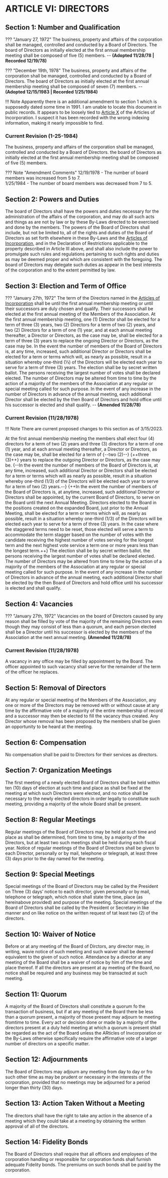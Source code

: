 # ARTICLE VI: DIRECTORS

## Section 1: Number and Qualification

??? "January 27, 1972"
    The business, property and affairs of the corporation shall be managed, controlled and conducted by a Board of Directors. The board of Directors as initially elected at the first annual membership meeting shall be composed of five (5) members. -- **(Adopted 11/28/78 | Recorded 12/19/78)**

??? "December 19th, 1978"
    The business, property and affairs of the corporation shall be managed, controlled and conducted by a Board of Directors. The board of Directors as initially elected at the first annual membership meeting shall be composed of seven (7) members. -- **(Adopted 12/15/1983 | Recorded 1/25/1984)**

!!! Note
    Apparently there is an additional amendment to section 1 which is supposedly dated some time in 1991.  I am unable to locate this document in public records.  It appears to be loosely tied to <a href="http://localhost:8000/hoa/Articles%20of%20Incorporation/article-10/" target="_blank">Article X</a> of the Articles of Incorporation.  I suspect it has been recorded with the wrong indexing information, making it nearly impossible to find.

### Current Revision (1-25-1984)
The business, property and affairs of the corporation shall be managed, controlled and conducted by a Board of Directors. the board of Directors as initially elected at the first annual membership meeting shall be composed of five (5) members.

??? Note "Amendment Comments"
    12/19/1978 - The number of board members was increased from 5 to 7.  
    1/25/1984 - The number of board members was decreased from 7 to 5.

## Section 2: Powers and Duties
The board of Directors shall have the powers and duties necessary for the administration of the affairs of the corporation, and may do all such acts and things as are not by law or by these By-Laws directed to be exercised and done by the members. The powers of the Board of Directors shall include, but not be limited to, all of the rights and duties of the Board of Directors as set forth elsewhere in these By-Laws and the <a href="https://jongriffith.com/hoa/Articles%20of%20Incorporation/01-Introduction/" target="_blank">Articles of Incorporation</a>, and in the Declaration of Restrictions applicable to the property described in Article III above, and shall also include the power to promulgate such rules and regulations pertaining to such rights and duties as may be deemed proper and which are consistent with the foregoing. The board of Directors may delegate such duties as appear in the best interests of the corporation and to the extent permitted by law.

## Section 3: Election and Term of Office
??? "January 27th, 1972"
    The term of the Directors named in the <a href="https://jongriffith.com/hoa/Articles%20of%20Incorporation/01-Introduction/" target="_blank">Articles of Incorporation</a> shall be until the first annual membership meeting or until their successors are duly chosen and qualify. Their successors shall be elected at the first annual meeting of the Members of the Association. At the first annual membership meeting, one (1) Director shall be elected for a term of three (3) years, two (2) Directors for a term of two (2) years, and two (2) Directors for a term of one (1) year, and at each annual meeting thereafter, a Director or Directors, as the case may be, shall be elected for a term of three (3) years to replace the ongoing Director or Directors, as the case may be. In the event the number of members of the Board of Directors is, at any time, increased, such additional Director or Directors shall be elected for a term or terms which will, as nearly as possible, result in a situation whereby one-third (⅓) of the Directors will be elected each year to serve for a term of three (3) years. The election shall be by secret written ballot. The persons receiving the largest number of votes shall be declared elected. The number of Directors may be altered from time to time by the action of a majority of the members of the Association at any regular or special meeting called for such purpose. In the event of any increase in the number of Directors in advance of the annual meeting, each additional Director shall be elected by the then Board of Directors and hold office until his successor is elected and shall qualify. -- **(Amended 11/28/78)**

### Current Revision (11/28/1978)
!!! Note
    There are current proposed changes to this section as of 3/15/2023.

At the first annual membership meeting the members shall elect four (4) directors for a term of two (2) years and three (3) directors for a term of one (1) year, and at each annual meeting thereafter, a Director or Directors, as the case may be, shall be elected for a term of {--two (2)--} {++three (3)++} years to replace the outgoing Director or Directors, as the case may be. {--In the event the number of members of the Board of Directors is, at any time, increased, such additional Director or Directors shall be elected for a term or terms which will as nearly as possible, result in a situation whereby one-third (1/3) of the Directors will be elected each year to serve for a term of two (2) years.--} {++In the event the number of members of the Board of Directors is, at anytime, increased, such additional Director or Directors shall be appointed, by the current Board of Directors, to serve on the Board until the next Annual Meeting. Directors elected to the Board in the positions created on the expanded Board, just prior to the Annual Meeting, shall be elected for a term or terms which will, as nearly as possible, result in a situation whereby one-third (1/3) of the Directors will be elected each year to serve for a term of three (3) years. In the case where the staggered terms need to be reset, those elected will serve a term to accommodate the term stagger based on the number of votes with the candidate receiving the highest number of votes serving for the longest term and the next highest vote service a term one or more years less than the longest term.++} The election shall be by secret written ballot. the persons receiving the largest number of votes shall be declared elected. The number of Directors may be altered from time to time by the action of a majority of the members of the Association at any regular or special meeting called for such purpose. In the event of any increase in the number of Directors in advance of the annual meeting, each additional Director shall be elected by the then Board of Directors and hold office until his successor is elected and shall qualify.

## Section 4: Vacancies
??? "January 27th, 1972"
    Vacancies on the board of Directors caused by any reason shall be filled by vote of the majority of the remaining Directors even though they may consist of less than a quorum, and each person elected shall be a Director until his successor is elected by the members of the Association at the next annual meeting. **(Amended 11/28/78)**

### Current Revision (11/28/1978)
A vacancy in any office may be filled by appointment by the Board. The officer appointed to such vacancy shall serve for the remainder of the term of the officer he replaces.

## Section 5: Removal of Directors
At any regular or special meeting of the Members of the Association, any one or more of the Directors may be removed with or without cause at any time by the affirmative vote of a majority of the entire membership of record and a successor may then be elected to fill the vacancy thus created. Any Director whose removal has been proposed by the members shall be given an opportunity to be heard at the meeting.

## Section 6: Compensation
No compensation shall be paid to Directors for their services as directors.

## Section 7: Organization Meetings
The first meeting of a newly elected Board of Directors shall be held within ten (10) days of election at such time and place as shall be fixed at the meeting at which such Directors were elected, and no notice shall be necessary to the newly elected directors in order legally to constitute such meeting, providing a majority of the whole Board shall be present.

## Section 8: Regular Meetings
Regular meetings of the Board of Directors may be held at such time and place as shall be determined, from time to time, by a majority of the Directors, but at least two such meetings shall be held during each fiscal year. Notice of regular meetings of the Board of Directors shall be given to each Director, personally or by mail, telephone or telegraph, at least three (3) days prior to the day named for the meeting.

## Section 9: Special Meetings
Special meetings of the Board of Directors may be called by the President on Three (3) days’ notice to each director, given personally or by mail, telephone or telegraph, which notice shall state the time, place (as hereinabove provided) and purpose of the meeting. Special meetings of the Board of Directors shall be called by the President or Secretary in like manner and on like notice on the written request of tat least two (2) of the directors.

## Section 10: Waiver of Notice
Before or at any meeting of the Board of Dirctors, any director may, in writing, wavie notice of such meeting and such waiver shall be deemed equivalent to the given of such notice. Attendance by a director at any meeting of the Board shall be a waiver of notice by him of the time and place thereof. If all the directors are present at ay meeting of the Board, no notice shall be required and any business may be transacted at such meeting.

## Section 11: Quorum
A majority of the Board of Directors shall constitute a quorum fo the transaction of business, but if at any meeting of the Board there be less than a quorum present, a majority of those present may adjourn te meeting fromtime to time. Every act or decision done or made by a majority of the directors present at a duly held meeting at which a quorum is present shlall be regarded as the act of the Board unless the ARticles of Invcorporation or the By-Laws otherwise specifically require the affirmative vote of a larger number of directors on a specific matter.

## Section 12: Adjournments
The Board of Directors may adjourn any meeting from day to day or fro such other time as may be prudent or necessary in the interests of the ocrporation, provided that no meetings may be adjourned for a period longer than thirty (30) days.

## Section 13: Action Taken Without a Meeting
The directors shall have the right to take any action in the absence of a meeting which they could take at a meeting by obtaining the written approval of all of the directors.

## Section 14: Fidelity Bonds
The Board of Directors shall require that all officers and employees of the corporation handling or responsible for corporation funds shall furnish adequate Fidelity bonds. The premiums on such bonds shall be paid by the corporation.